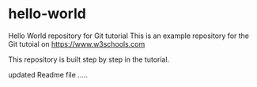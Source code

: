 # hello-world
Hello World repository for Git tutorial
This is an example repository for the Git tutoial on https://www.w3schools.com

This repository is built step by step in the tutorial.

updated Readme file .....
